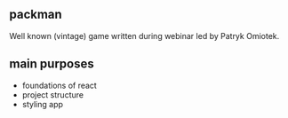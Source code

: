 ## packman

Well known (vintage) game written during webinar led by Patryk Omiotek.

## main purposes

- foundations of react
- project structure
- styling app

